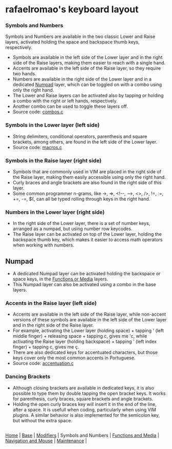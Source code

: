 # rafaelromao's keyboard layout

### Symbols and Numbers
Symbols and Numbers are available in the two classic Lower and Raise layers, activated holding the space and backspace thumb keys, respectively.
- Symbols are available in the left side of the Lower layer and in the right side of the Raise layers, making them easier to reach with a single hand.
- Accents are available in the left side of the Raise layer, so they require two hands.
- Numbers are available in the right side of the Lower layer and in a dedicated [Numpad](symbols.md#numpad) layer, which can be toggled on with a combo using only the right hand.
- The Lower and Raise layers can be activated also by tapping or holding a combo with the right or left hands, respectively.
- Another combo can be used to toggle these layers off.
- Source code: [combos.c](../src/qmk/users/rafaelromao/features/combos.c)

### Symbols in the Lower layer (left side)
- String delimiters, conditional operators, parenthesis and square brackets, among others, are found in the left side of the Lower layer.
- Source code: [macros.c](../src/qmk/users/rafaelromao/features/macros.c)

### Symbols in the Raise layer (right side)
- Symbols that are commonly used in VIM are placed in the right side of the Raise layer, making them easily accessible using only the right hand.
- Curly braces and angle brackets are also found in the right side of this layer.
- Some common programmer n-grams, like ->, =>, \<!--, -->, <>, />, !=, :=, +=, -=, ${, can all be typed rolling through keys in the right hand.

### Numbers in the Lower layer (right side)
- In the right side of the Lower layer, there is a set of number keys, arranged as a numpad, but using number row keycodes.
- The Raise layer can be activated on top of the Lower layer, holding the backspace thumb key, which makes it easier to access math operators when working with numbers.

 ## Numpad
- A dedicated Numpad layer can be activated holding the backspace or space keys, in the [Functions or Media](functions.md) layers.
- This Numpad layer can also be activated using a combo in the base layers.

### Accents in the Raise layer (left side)
- Accents are available in the left side of the Raise layer, while non-accent versions of these symbols are available in the left side of the Lower layer and in the right side of the Raise layer.
- For example, activating the Lower layer (holding space) + tapping ' (left middle finger) + releasing space + tapping c, gives me 'c, while activating the Raise layer (holding backspace) + tapping ' (left index finger) + tapping c, gives me ç.
- There are also dedicated keys for accentuated characters, but those keys cover only the most common accents in Portuguese.
- Source code: [accentuation.c](../src/qmk/users/rafaelromao/features/accentuation.c)

### Dancing Brackets
- Although closing brackets are available in dedicated keys, it is also possible to type them by double tapping the open bracket keys. It works for parenthesis, curly braces, square brackets and angle brackets.
- Holding the open curly braces key will insert it in the end of the line, after a space. It is usefull when coding, particularly when using VIM plugins. A similar behavior is also implemented for the semicolon key, but without the extra space.

##
[Home](../readme.md) | 
[Base](base.md) |
[Modifiers](modifiers.md) |
Symbols and Numbers |
[Functions and Media](functions.md) | 
[Navigation and Mouse](navigation.md) |
[Maintenance](maintenance.md) |
